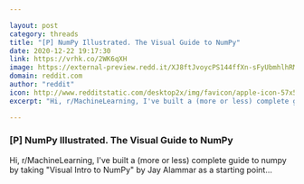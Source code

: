 ```yaml
---

layout: post
category: threads
title: "[P] NumPy Illustrated. The Visual Guide to NumPy"
date: 2020-12-22 19:17:30
link: https://vrhk.co/2WK6qXH
image: https://external-preview.redd.it/XJ8ftJvoycPS144ffXn-sFyUbmhlhRMljgPu5eyzuH0.jpg?width=1200&height=491&auto=webp&crop=1200:491,smart&s=cb632b652ed472f68a43b8f37b8bbb68a64c9b13
domain: reddit.com
author: "reddit"
icon: http://www.redditstatic.com/desktop2x/img/favicon/apple-icon-57x57.png
excerpt: "Hi, r/MachineLearning, I've built a (more or less) complete guide to numpy by taking \"Visual Intro to NumPy\" by Jay Alammar as a starting point..."

---
```


### [P] NumPy Illustrated. The Visual Guide to NumPy

Hi, r/MachineLearning, I've built a (more or less) complete guide to numpy by taking "Visual Intro to NumPy" by Jay Alammar as a starting point...